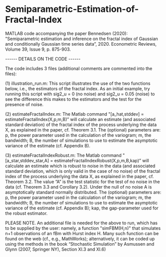 # Semiparametric-Estimation-of-Fractal-Index
MATLAB code accompanying the paper Bennedsen (2020): "Semiparametric estimation and inference on the fractal index of Gaussian and conditionally Gaussian time series data”, 2020. Econometric Reviews, Volume 39, Issue 9, p. 875-903.



------ DETAILS ON THE CODE ------

The code includes 3 files (additional comments are commented into the files):

(1) illustration_run.m:
This script illustrates the use of the two functions below, i.e., the estimators of the fractal index. As an initial example, try running this script with sig2_u = 0 (no noise) and sig2_u = 0.05 (noise) to see the difference this makes to the estimators and the test for the presence of noise.

(2) estimateFractalIndex.m:
The Matlab command "[a_hat,stddev] = estimateFractalIndex(X,p,m,B)” will calculate an estimate (and associated standard deviation) of the fractal index of the process underlying the data X, as explained in the paper, cf. Theorem 3.1. The (optional) parameters are: p, the power parameter used in the calculation of the variogram; m, the bandwidth; B, the number of simulations to use to estimate the asymptotic variance of the estimate (cf. Appendix B).

(3) estimateFractalIndexRobust.m:
The Matlab command "[a_star,stddev_star,A] = estimateFractalIndexRobust(X,p,m,B,kap)” will calculate an estimate which is robust to noise in the data (and associated standard deviation, which is only valid in the case of no noise) of the fractal index of the process underlying the data X, as explained in the paper, cf. Theorem 3.2. The value “A” is the test statistic for the test of no noise in the data (cf. Theorem 3.3 and Corollary 3.2). Under the null of no noise A is asymptotically standard normally distributed. The (optional) parameters are: p, the power parameter used in the calculation of the variogram; m, the bandwidth; B, the number of simulations to use to estimate the asymptotic variance of the estimate (cf. Appendix B); kap, the gap-parameter used for the robust estimator.

PLEASE NOTE. An additional file is needed for the above to run, which has to be supplied by the user: namely, a function "simFBM(H,n)" that simulates n+1 observations of an fBm with Hurst index H. Many such function can be found on the web (cf., e.g., MathWorks); alternatively, it can be coded up using the methods in the book “Stochastic Simulation” by Asmussen and Glynn (2007, Springer NY), Section XI.3 and XI.6)
